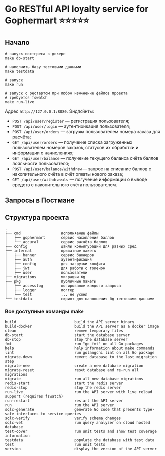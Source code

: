 # Go RESTful API loyalty service for Gophermart ⭐⭐⭐⭐⭐ 


## Начало


```shell
# запуск постгреса в докере
make db-start

# наполнить базу тестовыми данными
make testdata

# запуск
make run

# запуск с рестартом при любом изменение файлов проекта
# требуется fswatch
make run-live
```

Адрес `http://127.0.0.1:8080`. Эндпойнты:

* `POST /api/user/register` — регистрация пользователя;
* `POST /api/user/login` — аутентификация пользователя;
* `POST /api/user/orders` — загрузка пользователем номера заказа для расчёта;
* `GET /api/user/orders` — получение списка загруженных пользователем номеров заказов, статусов их обработки и информации о начислениях;
* `GET /api/user/balance` — получение текущего баланса счёта баллов лояльности пользователя;
* `POST /api/user/balance/withdraw` — запрос на списание баллов с накопительного счёта в счёт оплаты нового заказа;
* `GET /api/user/withdrawals` — получение информации о выводе средств с накопительного счёта пользователем.

## Запросы в Постмане


## Структура проекта

 
```
.
├── cmd                  исполняемые файлы
│   ├── gophermart       сервис накопления баллов
│   └── accural          сервис расчёта баллов          
├── config               файлы конфигураций для разных сред
├── internal             приватные пакеты
│   ├── banner           сервис баннеров
│   ├── auth             аутентификация
│   ├── config           для загрузки конфига
│   ├── jwt              для работы с токеном
│   ├── user             пользователи
├── migrations           миграции бд
├── pkg                  публичные пакеты
│   ├── accesslog        логирование каждого запроса
│   ├── logger           логгер
│   └── test             ... не успел
└── testdata             скрипт для наполнения бд тестовыми данными
```

### Все доступные команды make

```shell
build                          build the API server binary
build-docker                   build the API server as a docker image
clean                          remove temporary files
db-start                       start the database server
db-stop                        stop the database server
fmt                            run "go fmt" on all Go packages
help                           help information about make commands
lint                           run golangchi lint on all Go package
migrate-down                   revert database to the last migration step
migrate-new                    create a new database migration
migrate-reset                  reset database and re-run all migrations
migrate                        run all new database migrations
redis-start                    start the redis server
redis-stop                     stop the redis server
run-live                       run the API server with live reload support (requires fswatch)
run-restart                    restart the API server
run                            run the API server
sqlc-generate                  generate Go code that presents type-safe interfaces to service queries
sqlc-verify                    verify schema changes
sqlc-vet                       run query analyzer on cloud hosted database
test-cover                     run unit tests and show test coverage information
testdata                       populate the database with test data
test                           run unit tests
version                        display the version of the API server
```

